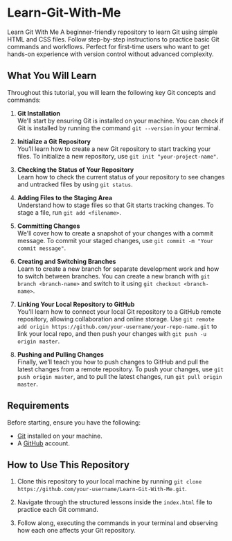 # Learn-Git-With-Me
Learn Git With Me
A beginner-friendly repository to learn Git using simple HTML and CSS files. Follow step-by-step instructions to practice basic Git commands and workflows. Perfect for first-time users who want to get hands-on experience with version control without advanced complexity.

## What You Will Learn

Throughout this tutorial, you will learn the following key Git concepts and commands:

1. **Git Installation**  
   We'll start by ensuring Git is installed on your machine. You can check if Git is installed by running the command `git --version` in your terminal.

2. **Initialize a Git Repository**  
   You’ll learn how to create a new Git repository to start tracking your files. To initialize a new repository, use `git init "your-project-name"`.

3. **Checking the Status of Your Repository**  
   Learn how to check the current status of your repository to see changes and untracked files by using `git status`.

4. **Adding Files to the Staging Area**  
   Understand how to stage files so that Git starts tracking changes. To stage a file, run `git add <filename>`.

5. **Committing Changes**  
   We'll cover how to create a snapshot of your changes with a commit message. To commit your staged changes, use `git commit -m "Your commit message"`.

6. **Creating and Switching Branches**  
   Learn to create a new branch for separate development work and how to switch between branches. You can create a new branch with `git branch <branch-name>` and switch to it using `git checkout <branch-name>`.

7. **Linking Your Local Repository to GitHub**  
   You'll learn how to connect your local Git repository to a GitHub remote repository, allowing collaboration and online storage. Use `git remote add origin https://github.com/your-username/your-repo-name.git` to link your local repo, and then push your changes with `git push -u origin master`.

8. **Pushing and Pulling Changes**  
   Finally, we’ll teach you how to push changes to GitHub and pull the latest changes from a remote repository. To push your changes, use `git push origin master`, and to pull the latest changes, run `git pull origin master`.

## Requirements

Before starting, ensure you have the following:

- [Git](https://git-scm.com/downloads) installed on your machine.
- A [GitHub](https://github.com/) account.

## How to Use This Repository

1. Clone this repository to your local machine by running `git clone https://github.com/your-username/Learn-Git-With-Me.git`.
   
2. Navigate through the structured lessons inside the `index.html` file to practice each Git command.

3. Follow along, executing the commands in your terminal and observing how each one affects your Git repository.
